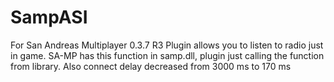 # SampASI
For San Andreas Multiplayer 0.3.7 R3
Plugin allows you to listen to radio just in game. SA-MP has this function in samp.dll, plugin just calling the function from library.
Also connect delay decreased from 3000 ms to 170 ms
